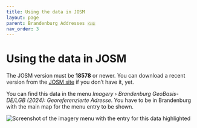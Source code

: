 ```yaml
---
title: Using the data in JOSM
layout: page
parent: Brandenburg Addresses 🇬🇧
nav_order: 3
---
```


# Using the data in JOSM

The JOSM version must be **18578** or newer. You can download a recent version
from the [JOSM site](https://josm.openstreetmap.de/) if you don’t have it, yet.

You can find this data in the menu *Imagery* › *Brandenburg GeoBasis-DE/LGB
(2024): Georeferenzierte Adresse*. You have to be in Brandenburg with the main
map for the menu entry to be shown.

![Screenshot of the imagery menu with the entry for this data highlighted](/brandenburg-addresses/assets/images/layer_en.png)

